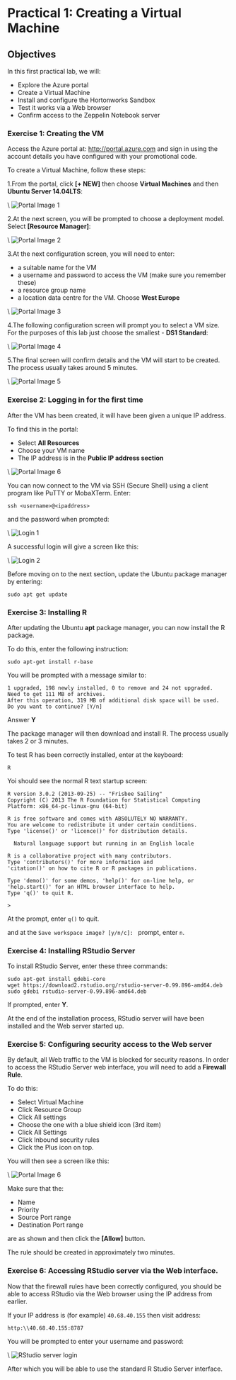 # Practical 1: Creating a Virtual Machine

## Objectives
In this first practical lab, we will:

  * Explore the Azure portal
  * Create a Virtual Machine
  * Install and configure the Hortonworks Sandbox
  * Test it works via a Web browser
  * Confirm access to the Zeppelin Notebook server


### Exercise 1: Creating the VM

Access the Azure portal at: http://portal.azure.com and sign in using the account details you have configured with your promotional code.

To create a Virtual Machine, follow these steps:

1.From the portal, click **[+ NEW]** then choose **Virtual Machines** and then **Ubuntu Server 14.04LTS**:

\ ![Portal Image 1](fig/portal_1.png)


2.At the next screen, you will be prompted to choose a deployment model. Select **[Resource Manager]**:

\ ![Portal Image 2](fig/portal_2.png)


3.At the next configuration screen, you will need to enter:

  * a suitable name for the VM
  * a username and password to access the VM (make sure you remember these)
  * a resource group name
  * a location data centre for the VM. Choose **West Europe**

\ ![Portal Image 3](fig/portal_3.png) 

4.The following configuration screen will prompt you to select a VM size. For the purposes of this lab just choose the smallest - **DS1 Standard**:

\ ![Portal Image 4](fig/portal_4.png) 

5.The final screen will confirm details and the VM will start to be created. The process usually takes around 5 minutes.

\ ![Portal Image 5](fig/portal_5.png) 

### Exercise 2: Logging in for the first time

After the VM has been created, it will have been given a unique IP address. 

To find this in the portal:

  * Select **All Resources**
  * Choose your VM name
  * The IP address is in the **Public IP address section**

\ ![Portal Image 6](images/ipaddress.png) 

You can now connect to the VM via SSH (Secure Shell) using a client program like PuTTY or MobaXTerm. Enter:

	ssh <username>@<ipaddress>
	
and the password when prompted:

\ ![Login 1](images/login1.png)

A successful login will give a screen like this:

\ ![Login 2](images/login2.png)

Before moving on to the next section, update the Ubuntu package manager by entering:
	
	sudo apt get update

### Exercise 3: Installing R 

After updating the Ubuntu **apt** package manager, you can now install the R package.

To do this, enter the following instruction:

	sudo apt-get install r-base
	
You will be prompted with a message similar to:

	1 upgraded, 198 newly installed, 0 to remove and 24 not upgraded.
	Need to get 111 MB of archives.
	After this operation, 319 MB of additional disk space will be used.
	Do you want to continue? [Y/n]
	
Answer **Y**

The package manager will then download and install R. The process usually takes 2 or 3 minutes.

To test R has been correctly installed, enter at the keyboard:

	R
	
Yoi should see the normal R text startup screen:

	R version 3.0.2 (2013-09-25) -- "Frisbee Sailing"
	Copyright (C) 2013 The R Foundation for Statistical Computing
	Platform: x86_64-pc-linux-gnu (64-bit)
	
	R is free software and comes with ABSOLUTELY NO WARRANTY.
	You are welcome to redistribute it under certain conditions.
	Type 'license()' or 'licence()' for distribution details.
	
	  Natural language support but running in an English locale
	
	R is a collaborative project with many contributors.
	Type 'contributors()' for more information and
	'citation()' on how to cite R or R packages in publications.
	
	Type 'demo()' for some demos, 'help()' for on-line help, or
	'help.start()' for an HTML browser interface to help.
	Type 'q()' to quit R.
	
	> 
	
At the prompt, enter `q()` to quit.

and at the `Save workspace image? [y/n/c]: ` prompt, enter `n`.

### Exercise 4: Installing RStudio Server

To install RStudio Server, enter these three commands:

	sudo apt-get install gdebi-core
	wget https://download2.rstudio.org/rstudio-server-0.99.896-amd64.deb
	sudo gdebi rstudio-server-0.99.896-amd64.deb
 
If prompted, enter **Y**.

At the end of the installation process, RStudio server will have been installed and the Web server started up.

### Exercise 5: Configuring security access to the Web server

By default, all Web traffic to the VM is blocked for security reasons. In order to access the RStudio Server web interface, you will need to add a **Firewall Rule**.

To do this:

  * Select Virtual Machine
  * Click Resource Group
  * Click All settings
  * Choose the one with a blue shield icon (3rd item)
  * Click All Settings
  * Click Inbound security rules
  * Click the Plus icon on top.

 You will then see a screen like this:
 
 \ ![Portal Image 6](images/portal_6.png) 

Make sure that the:
  * Name
  * Priority
  * Source Port range
  * Destination Port range

are as shown and then click the **[Allow]** button.

The rule should be created in approximately two minutes.

### Exercise 6: Accessing RStudio server via the Web interface.

Now that the firewall rules have been correctly configured, you should be able to access RStudio via the Web browser using the IP address from earlier.

If your IP address is (for example) `40.68.40.155` then visit address:

`http:\\40.68.40.155:8787`

You will be prompted to enter your username and password:

\ ![RStudio server login](images/rss-login.png) 

After which you will be able to use the standard R Studio Server interface.


